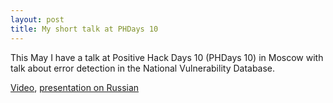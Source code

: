 ```yaml
---
layout: post
title: My short talk at PHDays 10
---
```



This May I have a talk at Positive Hack Days 10 (PHDays 10) in Moscow with talk about error detection in the National Vulnerability Database.

[Video](https://standoff365.com/phdays10/schedule/fast-track/error-detection-in-the-national-vulnerability-database), 
[presentation on Russian](https://static.ptsecurity.com/phdays/presentations/phdays-10/error-detection-in-the-national-vulnerability-database.pdf)
